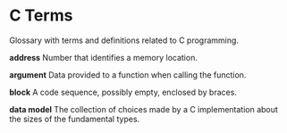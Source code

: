 # C Terms

Glossary with terms and definitions related to C programming.

**address** Number that identifies a memory location.

**argument** Data provided to a function when calling the function.

**block** A code sequence, possibly empty, enclosed by braces.

**data model** The collection of choices made by a C implementation about the sizes of the fundamental types.
